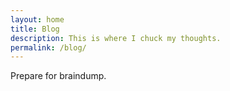 ```yaml
---
layout: home
title: Blog
description: This is where I chuck my thoughts.
permalink: /blog/
---
```


Prepare for braindump.
